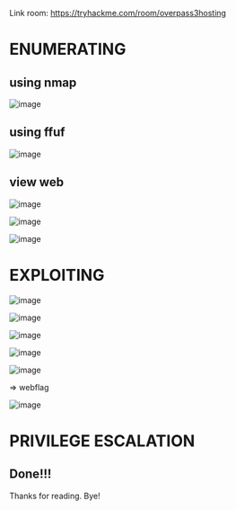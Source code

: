 Link room: https://tryhackme.com/room/overpass3hosting
# ENUMERATING
## using nmap
![image](https://github.com/nguyenngocdung18/tryhackme/assets/134156226/8731a98f-3f4c-43a0-8a1e-7c2f7c563d0e)

## using ffuf
![image](https://github.com/nguyenngocdung18/tryhackme/assets/134156226/8e01fabe-5a99-4737-b79c-de36118f6f59)

## view web

![image](https://github.com/nguyenngocdung18/tryhackme/assets/134156226/fd9ba58c-837a-43d5-8a6c-751100cf2057)

![image](https://github.com/nguyenngocdung18/tryhackme/assets/134156226/becac395-6e8b-4a0a-9d1c-c3c02483edf7)

![image](https://github.com/nguyenngocdung18/tryhackme/assets/134156226/8df5b0de-1c39-4cae-aa5c-65e1b747fefa)

# EXPLOITING

![image](https://github.com/nguyenngocdung18/tryhackme/assets/134156226/f301910d-8ce1-4c73-a4dc-e5e78da3bf17)

![image](https://github.com/nguyenngocdung18/tryhackme/assets/134156226/7031d554-cfd8-446e-8836-974b245b3f0f)

![image](https://github.com/nguyenngocdung18/tryhackme/assets/134156226/dbdea145-b7f9-4341-980b-735687554790)

![image](https://github.com/nguyenngocdung18/tryhackme/assets/134156226/7ccbe067-8d69-4b84-b9f7-9d36d296ef6b)

![image](https://github.com/nguyenngocdung18/tryhackme/assets/134156226/2afac421-b243-4400-8559-c4ea40dd7893)

=> webflag

![image](https://github.com/nguyenngocdung18/tryhackme/assets/134156226/28cb0344-297a-45d8-93ad-d66ad97cc4e9)

# PRIVILEGE ESCALATION
## Done!!!
Thanks for reading. Bye!
